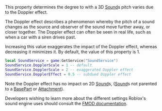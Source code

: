 This property determines the degree to with a 3D [Sound](https://developer.roblox.com/en-us/api-reference/class/Sound)s pitch varies due to the Doppler effect.

The Doppler effect describes a phenomenon whereby the pitch of a sound changes as the source and observer of the sound move further away, or closer together. The Doppler effect can often be seen in real life, such as when a car with a siren drives past.

Increasing this value exaggerates the impact of the Doppler effect, whereas decreasing it minimizes it. By default, the value of this property is 1.

```lua
local SoundService = game:GetService("SoundService")
SoundService.DopplerScale = 1 -- default 
SoundService.DopplerScale = 2 -- exaggerated Doppler effect
SoundService.DopplerEffect = 0.5 -- subdued Doppler effect
``` 

Note the Doppler effect has no impact on 2D [Sound](https://developer.roblox.com/en-us/api-reference/class/Sound)s, ([Sound](https://developer.roblox.com/en-us/api-reference/class/Sound)s not parented to a [BasePart](https://developer.roblox.com/en-us/api-reference/class/BasePart) or [Attachment](https://developer.roblox.com/en-us/api-reference/class/Attachment)).

Developers wishing to learn more about the different settings Roblox's sound engine uses should consult the [FMOD documentation](https://www.fmod.com/docs/api/content/generated/overview/3dsound.html).